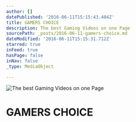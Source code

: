 ```yaml
---
author: []
datePublished: '2016-06-11T15:15:43.404Z'
title: GAMERS CHOICE
description: The best Gaming Videos on one Page
sourcePath: _posts/2016-06-11-gamers-choice.md
dateModified: '2016-06-11T15:15:31.712Z'
starred: true
inFeed: true
hasPage: false
inNav: false
_type: MediaObject

---
```

![The best Gaming Videos on one Page](https://s3-us-west-2.amazonaws.com/the-grid-img/p/a7fcad17a83f82d56bb84b81a3f748c19af3b1b7.jpg)

# GAMERS CHOICE